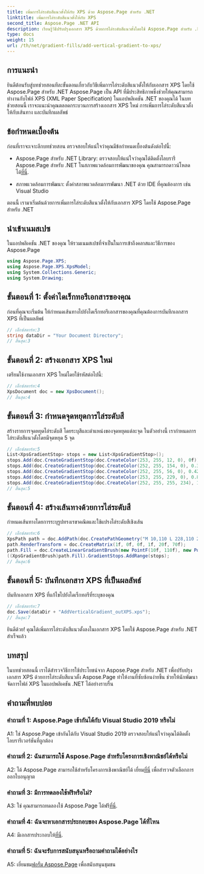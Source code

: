 ```yaml
---
title: เพิ่มการไล่ระดับสีแนวตั้งให้กับ XPS ด้วย Aspose.Page สำหรับ .NET
linktitle: เพิ่มการไล่ระดับสีแนวตั้งให้กับ XPS
second_title: Aspose.Page .NET API
description: เรียนรู้วิธีปรับปรุงเอกสาร XPS ด้วยการไล่ระดับสีแนวตั้งโดยใช้ Aspose.Page สำหรับ .NET ปฏิบัติตามคำแนะนำทีละขั้นตอนของเราเพื่อการบูรณาการที่ราบรื่น
type: docs
weight: 15
url: /th/net/gradient-fills/add-vertical-gradient-to-xps/
---
```

## การแนะนำ

ยินดีต้อนรับสู่บทช่วยสอนทีละขั้นตอนเกี่ยวกับวิธีเพิ่มการไล่ระดับสีแนวตั้งให้กับเอกสาร XPS โดยใช้ Aspose.Page สำหรับ .NET Aspose.Page เป็น API ที่มีประสิทธิภาพซึ่งช่วยให้คุณสามารถทำงานกับไฟล์ XPS (XML Paper Specification) ในแอปพลิเคชัน .NET ของคุณได้ ในบทช่วยสอนนี้ เราจะแนะนำคุณตลอดกระบวนการสร้างเอกสาร XPS ใหม่ การเพิ่มการไล่ระดับสีแนวตั้งให้กับเส้นทาง และบันทึกผลลัพธ์

## ข้อกำหนดเบื้องต้น

ก่อนที่เราจะเจาะลึกบทช่วยสอน ตรวจสอบให้แน่ใจว่าคุณมีข้อกำหนดเบื้องต้นดังต่อไปนี้:

-  Aspose.Page สำหรับ .NET Library: ตรวจสอบให้แน่ใจว่าคุณได้ติดตั้งไลบรารี Aspose.Page สำหรับ .NET ในสภาพแวดล้อมการพัฒนาของคุณ คุณสามารถดาวน์โหลดได้[ที่นี่](https://releases.aspose.com/page/net/).

- สภาพแวดล้อมการพัฒนา: ตั้งค่าสภาพแวดล้อมการพัฒนา .NET ด้วย IDE ที่คุณต้องการ เช่น Visual Studio

ตอนนี้ เรามาเริ่มต้นด้วยการเพิ่มการไล่ระดับสีแนวตั้งให้กับเอกสาร XPS โดยใช้ Aspose.Page สำหรับ .NET

## นำเข้าเนมสเปซ

ในแอปพลิเคชัน .NET ของคุณ ให้รวมเนมสเปซที่จำเป็นในการเข้าถึงคลาสและวิธีการของ Aspose.Page

```csharp
using Aspose.Page.XPS;
using Aspose.Page.XPS.XpsModel;
using System.Collections.Generic;
using System.Drawing;
```

## ขั้นตอนที่ 1: ตั้งค่าไดเร็กทอรีเอกสารของคุณ

ก่อนที่คุณจะเริ่มต้น ให้กำหนดเส้นทางไปยังไดเร็กทอรีเอกสารของคุณที่คุณต้องการบันทึกเอกสาร XPS ที่เป็นผลลัพธ์

```csharp
// เอ็กซ์สตาร์ท:3
string dataDir = "Your Document Directory";
// สิ้นสุด:3
```

## ขั้นตอนที่ 2: สร้างเอกสาร XPS ใหม่

เตรียมใช้งานเอกสาร XPS ใหม่โดยใช้รหัสต่อไปนี้:

```csharp
// เอ็กซ์สตาร์ท:4
XpsDocument doc = new XpsDocument();
// สิ้นสุด:4
```

## ขั้นตอนที่ 3: กำหนดจุดหยุดการไล่ระดับสี

สร้างรายการจุดหยุดไล่ระดับสี โดยระบุสีและตำแหน่งของจุดหยุดแต่ละจุด ในตัวอย่างนี้ เรากำหนดการไล่ระดับสีแนวตั้งโดยมีจุดหยุด 5 จุด

```csharp
// เอ็กซ์สตาร์ท:5
List<XpsGradientStop> stops = new List<XpsGradientStop>();
stops.Add(doc.CreateGradientStop(doc.CreateColor(253, 255, 12, 0), 0f));
stops.Add(doc.CreateGradientStop(doc.CreateColor(252, 255, 154, 0), 0.359375f));
stops.Add(doc.CreateGradientStop(doc.CreateColor(252, 255, 56, 0), 0.424805f));
stops.Add(doc.CreateGradientStop(doc.CreateColor(253, 255, 229, 0), 0.879883f));
stops.Add(doc.CreateGradientStop(doc.CreateColor(252, 255, 255, 234), 1f));
// สิ้นสุด:5
```

## ขั้นตอนที่ 4: สร้างเส้นทางด้วยการไล่ระดับสี

กำหนดเส้นทางโดยการระบุรูปทรงเรขาคณิตและใช้แปรงไล่ระดับสีเชิงเส้น

```csharp
// เอ็กซ์สตาร์ท:6
XpsPath path = doc.AddPath(doc.CreatePathGeometry("M 10,110 L 228,110 228,200 10,200"));
path.RenderTransform = doc.CreateMatrix(1f, 0f, 0f, 1f, 20f, 70f);
path.Fill = doc.CreateLinearGradientBrush(new PointF(10f, 110f), new PointF(10f, 200f));
((XpsGradientBrush)path.Fill).GradientStops.AddRange(stops);
// สิ้นสุด:6
```

## ขั้นตอนที่ 5: บันทึกเอกสาร XPS ที่เป็นผลลัพธ์

บันทึกเอกสาร XPS ที่แก้ไขไปยังไดเร็กทอรีที่ระบุของคุณ

```csharp
// เอ็กซ์สตาร์ท:7
doc.Save(dataDir + "AddVerticalGradient_outXPS.xps");
// สิ้นสุด:7
```

ยินดีด้วย! คุณได้เพิ่มการไล่ระดับสีแนวตั้งลงในเอกสาร XPS โดยใช้ Aspose.Page สำหรับ .NET สำเร็จแล้ว

## บทสรุป

ในบทช่วยสอนนี้ เราได้สำรวจวิธีการใช้ประโยชน์จาก Aspose.Page สำหรับ .NET เพื่อปรับปรุงเอกสาร XPS ด้วยการไล่ระดับสีแนวตั้ง Aspose.Page ทำให้งานที่ซับซ้อนง่ายขึ้น ช่วยให้นักพัฒนาจัดการไฟล์ XPS ในแอปพลิเคชัน .NET ได้อย่างราบรื่น

## คำถามที่พบบ่อย

### คำถามที่ 1: Aspose.Page เข้ากันได้กับ Visual Studio 2019 หรือไม่

A1: ใช่ Aspose.Page เข้ากันได้กับ Visual Studio 2019 ตรวจสอบให้แน่ใจว่าคุณได้ติดตั้งไลบรารีเวอร์ชันที่ถูกต้อง

### คำถามที่ 2: ฉันสามารถใช้ Aspose.Page สำหรับโครงการเชิงพาณิชย์ได้หรือไม่

 A2: ได้ Aspose.Page สามารถใช้สำหรับโครงการเชิงพาณิชย์ได้ เยี่ยม[ที่นี่](https://purchase.aspose.com/buy) เพื่อสำรวจตัวเลือกการออกใบอนุญาต

### คำถามที่ 3: มีการทดลองใช้ฟรีหรือไม่?

 A3: ใช่ คุณสามารถทดลองใช้ Aspose.Page ได้ฟรี[ที่นี่](https://releases.aspose.com/).

### คำถามที่ 4: ฉันจะหาเอกสารประกอบของ Aspose.Page ได้ที่ไหน

 A4: มีเอกสารประกอบให้[ที่นี่](https://reference.aspose.com/page/net/).

### คำถามที่ 5: ฉันจะรับการสนับสนุนหรือถามคำถามได้อย่างไร

 A5: เยี่ยมชม[ฟอรั่ม Aspose.Page](https://forum.aspose.com/c/page/39) เพื่อสนับสนุนชุมชน